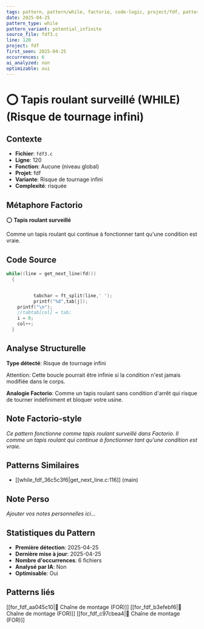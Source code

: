 ```yaml
---
tags: pattern, pattern/while, factorio, code-logic, project/fdf, pattern/variant/potential_infinite
date: 2025-04-25
pattern_type: while
pattern_variant: potential_infinite
source_file: fdf3.c
line: 120
project: fdf
first_seen: 2025-04-25
occurrences: 6
ai_analyzed: non
optimizable: oui
---
```


# ⭕ Tapis roulant surveillé (WHILE) (Risque de tournage infini)

## Contexte
- **Fichier**: `fdf3.c`
- **Ligne**: 120
- **Fonction**: Aucune (niveau global)
- **Projet**: fdf
- **Variante**: Risque de tournage infini
- **Complexité**: risquée

## Métaphore Factorio
⭕ **Tapis roulant surveillé**

Comme un tapis roulant qui continue à fonctionner tant qu'une condition est vraie.

## Code Source
```c
while((line = get_next_line(fd)))
  {


          tabchar = ft_split(line,' ');
          printf("%d",tab[j]);
    printf("\n");
    //tabtab[col] = tab;
    i = 0;
    col++;
  }
```

## Analyse Structurelle
**Type détecté**: Risque de tournage infini

Attention: Cette boucle pourrait être infinie si la condition n'est jamais modifiée dans le corps.

**Analogie Factorio**:
Comme un tapis roulant sans condition d'arrêt qui risque de tourner indéfiniment et bloquer votre usine.

## Note Factorio-style
*Ce pattern fonctionne comme tapis roulant surveillé dans Factorio. Il comme un tapis roulant qui continue à fonctionner tant qu'une condition est vraie.*

## Patterns Similaires
- [[while_fdf_36c5c3f6|get_next_line.c:116]] (main)

## Note Perso
*Ajouter vos notes personnelles ici...*

## Statistiques du Pattern
- **Première détection**: 2025-04-25
- **Dernière mise à jour**: 2025-04-25
- **Nombre d'occurrences**: 6 fichiers
- **Analysé par IA**: Non
- **Optimisable**: Oui

## Patterns liés
[[for_fdf_aa045c10|🔄 Chaîne de montage (FOR)]]
[[for_fdf_b3efebf6|🔄 Chaîne de montage (FOR)]]
[[for_fdf_c97cbea4|🔄 Chaîne de montage (FOR)]]
